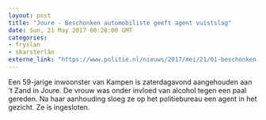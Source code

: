 ```yaml
---
layout: post
title: "Joure - Beschonken automobiliste geeft agent vuistslag"
date: Sun, 21 May 2017 08:28:00 GMT
categories: 
- fryslan 
- skarsterlân 
externe_link: "https://www.politie.nl/nieuws/2017/mei/21/01-beschonken-automobiliste-geeft-agent-vuistslag.html"
---
```


Een 59-jarige inwoonster van Kampen is zaterdagavond aangehouden aan ’t Zand in Joure. De vrouw was onder invloed van alcohol tegen een paal gereden. Na haar aanhouding sloeg ze op het politiebureau een agent in het gezicht. Ze is ingesloten.
